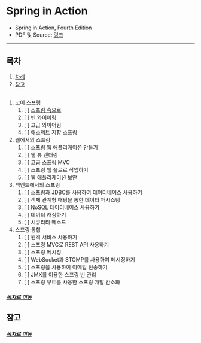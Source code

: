 Spring in Action
=====
* Spring in Action, Fourth Edition
* PDF 및 Source: [링크](https://www.manning.com/books/spring-in-action-fourth-edition)
- - -
## 목차
1. [차례](#차례)
2. [참고](#참고)

##
1. 코어 스프링
	1. [ ] [스프링 속으로](./docs/part01_chap_01.md)
	2. [ ] [빈 와이어링](./docs/part01_chap_02.md)
	3. [ ] 고급 와이어링
	4. [ ] 애스펙트 지향 스프링
2. 웹에서의 스프링
	1. [ ] 스프링 웹 애플리케이션 만들기
	2. [ ] 웹 뷰 렌더링
	3. [ ] 고급 스프링 MVC
	4. [ ] 스프링 웹 플로로 작업하기
	5. [ ] 웹 애플리케이션 보안
3. 백엔드에서의 스프링
	1. [ ] 스프링과 JDBC를 사용하여 데이터베이스 사용하기
	2. [ ] 객체 관계형 매핑을 통한 데이터 퍼시스팅
	3. [ ] NoSQL 데이터베이스 사용하기
	4. [ ] 데이터 캐싱하기
	5. [ ] 시큐리티 메소드
4. 스프링 통합
	1. [ ] 원격 서비스 사용하기
	2. [ ] 스프링 MVC로 REST API 사용하기
	3. [ ] 스프링 메시징
	4. [ ] WebSocket과 STOMP를 사용하여 메시징하기
	5. [ ] 스프링을 사용하여 이메일 전송하기
	6. [ ] JMX를 이용한 스프링 빈 관리
	7. [ ] 스프링 부트를 사용한 스프링 개발 간소화

##### [목차로 이동](#목차)

## 참고


##### [목차로 이동](#목차)
